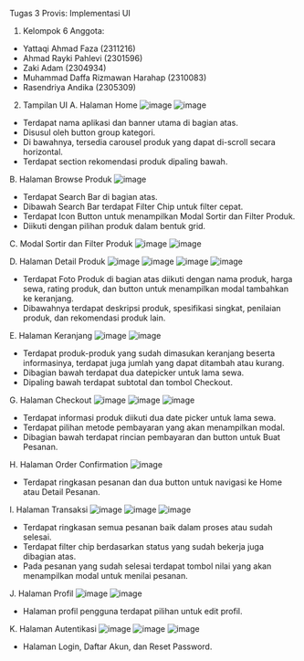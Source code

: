 Tugas 3 Provis: Implementasi UI
1. Kelompok 6
Anggota:
- Yattaqi Ahmad Faza (2311216)
- Ahmad Rayki Pahlevi (2301596)
- Zaki Adam (2304934)
- Muhammad Daffa Rizmawan Harahap (2310083)
- Rasendriya Andika (2305309)

2. Tampilan UI
A. Halaman Home
![image](https://github.com/user-attachments/assets/7b7511e7-63bd-4423-925e-b203c737dd0e)
![image](https://github.com/user-attachments/assets/968bf1d4-4903-4b0b-8fe5-8a02aacb5250)
- Terdapat nama aplikasi dan banner utama di bagian atas.
- Disusul oleh button group kategori.
- Di bawahnya, tersedia carousel produk yang dapat di-scroll secara horizontal.
- Terdapat section rekomendasi produk dipaling bawah.

B. Halaman Browse Produk
![image](https://github.com/user-attachments/assets/53bafae2-31ac-407d-b35b-59428576c607)
- Terdapat Search Bar di bagian atas.
- Dibawah Search Bar terdapat Filter Chip untuk filter cepat.
- Terdapat Icon Button untuk menampilkan Modal Sortir dan Filter Produk.
- Diikuti dengan pilihan produk dalam bentuk grid.

C. Modal Sortir dan Filter Produk
![image](https://github.com/user-attachments/assets/100e1cad-e590-4568-9aea-fda08880cfd4)
![image](https://github.com/user-attachments/assets/fa4b5777-a84b-4dda-baed-6aec25d6244c)

D. Halaman Detail Produk
![image](https://github.com/user-attachments/assets/0a5a9e70-aea8-4f2e-b420-f510d4ea86db)
![image](https://github.com/user-attachments/assets/6f9e6c3d-0232-4263-964b-8f521e9a18ce)
![image](https://github.com/user-attachments/assets/76febb91-1af0-4a7e-9154-085c1bb8e146)
![image](https://github.com/user-attachments/assets/d2c0756d-c48d-41b5-b725-6be02895fcb7)
- Terdapat Foto Produk di bagian atas diikuti dengan nama produk, harga sewa, rating produk, dan button untuk menampilkan modal tambahkan ke keranjang.
- Dibawahnya terdapat deskripsi produk, spesifikasi singkat, penilaian produk, dan rekomendasi produk lain.

E. Halaman Keranjang
![image](https://github.com/user-attachments/assets/eb05be0a-07a9-497e-ae09-7bfb6aa63f2f)
![image](https://github.com/user-attachments/assets/7adcb393-bcc5-4e8d-a124-00150765f205)
- Terdapat produk-produk yang sudah dimasukan keranjang beserta informasinya, terdapat juga jumlah yang dapat ditambah atau kurang.
- Dibagian bawah terdapat dua datepicker untuk lama sewa.
- Dipaling bawah terdapat subtotal dan tombol Checkout.

G. Halaman Checkout
![image](https://github.com/user-attachments/assets/12105efc-7d5b-4f0a-9d6d-a9202120d09a)
![image](https://github.com/user-attachments/assets/4df04c28-a02a-4e4f-88f0-9b62c94ee641)
![image](https://github.com/user-attachments/assets/17fe863b-a9e3-4764-92da-6e50e48e9937)
- Terdapat informasi produk diikuti dua date picker untuk lama sewa.
- Terdapat pilihan metode pembayaran yang akan menampilkan modal.
- Dibagian bawah terdapat rincian pembayaran dan button untuk Buat Pesanan.

H. Halaman Order Confirmation
![image](https://github.com/user-attachments/assets/fedf6094-70e1-4b50-817a-4c3c97bec225)
- Terdapat ringkasan pesanan dan dua button untuk navigasi ke Home atau Detail Pesanan.

I. Halaman Transaksi
![image](https://github.com/user-attachments/assets/0f63df20-4a08-4e52-813a-067e15602c63)
![image](https://github.com/user-attachments/assets/23535a4e-31b5-42ea-bddc-0e63d09a213e)
![image](https://github.com/user-attachments/assets/162e19f1-0186-47ef-bc46-9e129f5fcd16)
- Terdapat ringkasan semua pesanan baik dalam proses atau sudah selesai.
- Terdapat filter chip berdasarkan status yang sudah bekerja juga dibagian atas.
- Pada pesanan yang sudah selesai terdapat tombol nilai yang akan menampilkan modal untuk menilai pesanan.

J. Halaman Profil
![image](https://github.com/user-attachments/assets/03b43432-cfd1-4bf2-a171-3dcfc8fff366)
![image](https://github.com/user-attachments/assets/aa47b13d-59e6-4421-99f0-20e1c957feb1)
- Halaman profil pengguna terdapat pilihan untuk edit profil.

K. Halaman Autentikasi
![image](https://github.com/user-attachments/assets/d6a5f362-6f44-431c-9122-c8caf5a38ff2)
![image](https://github.com/user-attachments/assets/86b85c14-91bd-4683-86bf-59c99cb42690)
![image](https://github.com/user-attachments/assets/12b2ac7f-e622-4661-9f52-ce918fcec03b)
- Halaman Login, Daftar Akun, dan Reset Password.















